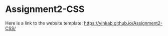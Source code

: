 # Assignment2-CSS
Here is a link to the website template: https://yinkab.github.io/Assignment2-CSS/
